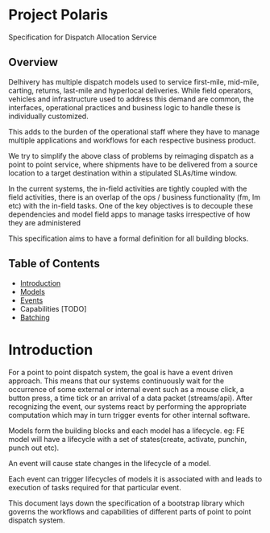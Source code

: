 # Project Polaris

Specification for Dispatch Allocation Service

## Overview

Delhivery has multiple dispatch models used to service first-mile, mid-mile, carting, returns, last-mile and hyperlocal deliveries. While field operators, vehicles and infrastructure used to address this demand are common, the interfaces, operational practices and business logic to handle these is individually customized.

This adds to the burden of the operational staff where they have to manage multiple applications and workflows for each respective business product.

We try to simplify the above class of problems by reimaging dispatch as a point to point service, where shipments have to be delivered from a source location to a target destination within a stipulated SLAs/time window.

In the current systems, the in-field activities are tightly coupled with the field activities, there is an overlap of the ops / business functionality (fm, lm etc) with the in-field tasks. One of the key objectives is to decouple these dependencies and model field apps to manage tasks irrespective of how they are administered

This specification aims to have a formal definition for all building blocks.


## Table of Contents

  - [Introduction](#introduction)
  - [Models](models.md)
  - [Events](events.md)
  - Capabilities [TODO]
  - [Batching](batching.md)

# Introduction

For a point to point dispatch system, the goal is have a event driven approach. This means that our systems continuously wait for the occurrence of some external or internal event such as a mouse click, a button press, a time tick or an arrival of a data packet (streams/api). After recognizing the event, our systems react by performing the appropriate computation which may in turn trigger events for other internal software.


Models form the building blocks and each model has a lifecycle. eg: FE model will have a lifecycle with a set of states(create, activate, punchin, punch out etc).

An event will cause state changes in the lifecycle of a model.

Each event can trigger lifecycles of models it is associated with and leads to execution of tasks required for that particular event.

This document lays down the specification of a bootstrap library which governs the workflows and capabilities of different parts of point to point dispatch system.